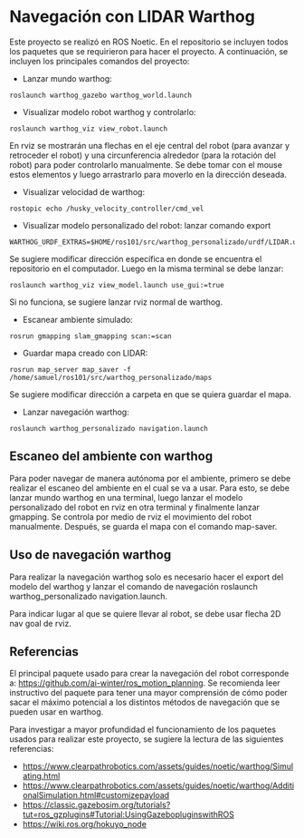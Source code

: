 # Navegación con LIDAR Warthog
Este proyecto se realizó en ROS Noetic. En el repositorio se incluyen todos los paquetes que se requirieron para hacer el proyecto. A continuación, se incluyen los principales comandos del proyecto:
- Lanzar mundo warthog:
```
roslaunch warthog_gazebo warthog_world.launch
```
- Visualizar modelo robot warthog y controlarlo:
```
roslaunch warthog_viz view_robot.launch
```
En rviz se mostrarán una flechas en el eje central del robot (para avanzar y retroceder el robot) y una circunferencia alrededor (para la rotación del robot) para poder controlarlo manualmente. Se debe tomar con el mouse estos elementos y luego arrastrarlo para moverlo en la dirección deseada.
- Visualizar velocidad de warthog:
```
rostopic echo /husky_velocity_controller/cmd_vel
```
- Visualizar modelo personalizado del robot: lanzar comando export
```
WARTHOG_URDF_EXTRAS=$HOME/ros101/src/warthog_personalizado/urdf/LIDAR.urdf.xacro
```
Se sugiere modificar dirección específica en donde se encuentra el repositorio en el computador. Luego en la misma terminal se debe lanzar:
```
roslaunch warthog_viz view_model.launch use_gui:=true
```
Si no funciona, se sugiere lanzar rviz normal de warthog.
- Escanear ambiente simulado:
```
rosrun gmapping slam_gmapping scan:=scan
```
- Guardar mapa creado con LIDAR:
```
rosrun map_server map_saver -f /home/samuel/ros101/src/warthog_personalizado/maps
```
Se sugiere modificar dirección a carpeta en que se quiera guardar el mapa.
- Lanzar navegación warthog:
```
roslaunch warthog_personalizado navigation.launch
```

## Escaneo del ambiente con warthog
Para poder navegar de manera autónoma por el ambiente, primero se debe realizar el escaneo del ambiente en el cual se va a usar. Para esto, se debe lanzar mundo warthog en una terminal, luego lanzar el modelo personalizado del robot en rviz en otra terminal y finalmente lanzar gmapping. Se controla por medio de rviz el movimiento del robot manualmente. Después, se guarda el mapa con el comando map-saver.

## Uso de navegación warthog
Para realizar la navegación warthog solo es necesario hacer el export del modelo del warthog y lanzar el comando de navegación roslaunch warthog_personalizado navigation.launch. 

Para indicar lugar al que se quiere llevar al robot, se debe usar flecha 2D nav goal de rviz.

## Referencias
El principal paquete usado para crear la navegación del robot corresponde a: https://github.com/ai-winter/ros_motion_planning. Se recomienda leer instructivo del paquete para tener una mayor comprensión de cómo poder sacar el máximo potencial a los distintos métodos de navegación que se pueden usar en warthog. 

Para investigar a mayor profundidad el funcionamiento de los paquetes usados para realizar este proyecto, se sugiere la lectura de las siguientes referencias:
- https://www.clearpathrobotics.com/assets/guides/noetic/warthog/Simulating.html
- https://www.clearpathrobotics.com/assets/guides/noetic/warthog/AdditionalSimulation.html#customizepayload
- https://classic.gazebosim.org/tutorials?tut=ros_gzplugins#Tutorial:UsingGazebopluginswithROS
- https://wiki.ros.org/hokuyo_node
